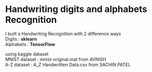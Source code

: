 # Handwriting digits and alphabets Recognition
I built a Handwriting Recognition with 2 difference ways <br />
Digits : __sklearn__ <br /> 
Alphabets : __TensorFlow__ <br /> 

using kaggle dataset <br />
MNIST dataset : mnist-original.mat from AVNISH <br />
A-Z dataset : A_Z Handwritten Data.csv from SACHIN PATEL <br />
